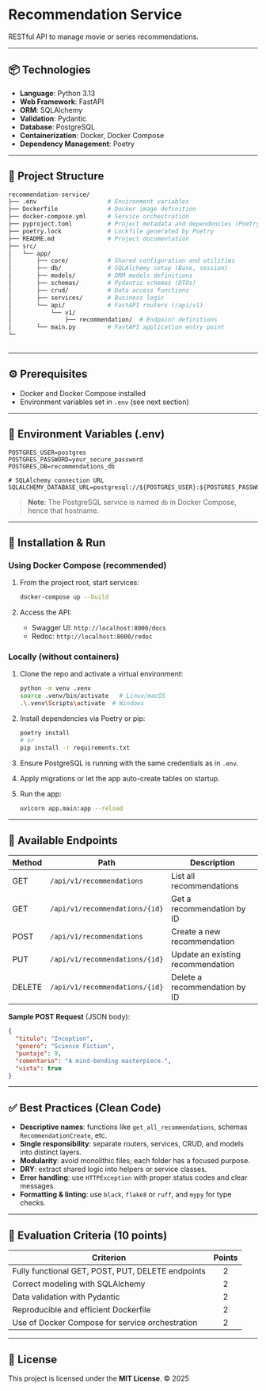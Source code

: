 # Recommendation Service

RESTful API to manage movie or series recommendations.

---

## 📦 Technologies

* **Language**: Python 3.13
* **Web Framework**: FastAPI
* **ORM**: SQLAlchemy
* **Validation**: Pydantic
* **Database**: PostgreSQL
* **Containerization**: Docker, Docker Compose
* **Dependency Management**: Poetry

---

## 📁 Project Structure

```bash
recommendation-service/
├── .env                    # Environment variables
├── Dockerfile              # Docker image definition
├── docker-compose.yml      # Service orchestration
├── pyproject.toml          # Project metadata and dependencies (Poetry)
├── poetry.lock             # Lockfile generated by Poetry
├── README.md               # Project documentation
├── src/
│   └── app/
│       ├── core/           # Shared configuration and utilities
│       ├── db/             # SQLAlchemy setup (Base, session)
│       ├── models/         # ORM models definitions
│       ├── schemas/        # Pydantic schemas (DTOs)
│       ├── crud/           # Data access functions
│       ├── services/       # Business logic
│       └── api/            # FastAPI routers (/api/v1)
│           └── v1/
│               ├── recommendation/  # Endpoint definitions
│       └── main.py         # FastAPI application entry point
└─
   
```

---

## ⚙️ Prerequisites

* Docker and Docker Compose installed
* Environment variables set in `.env` (see next section)

---

## 🔑 Environment Variables (.env)

```dotenv
POSTGRES_USER=postgres
POSTGRES_PASSWORD=your_secure_password
POSTGRES_DB=recommendations_db

# SQLAlchemy connection URL
SQLALCHEMY_DATABASE_URL=postgresql://${POSTGRES_USER}:${POSTGRES_PASSWORD}@db:5432/${POSTGRES_DB}
```

> **Note**: The PostgreSQL service is named `db` in Docker Compose, hence that hostname.

---

## 🚀 Installation & Run

### Using Docker Compose (recommended)

1. From the project root, start services:

   ```bash
   docker-compose up --build
   ```
2. Access the API:

    * Swagger UI: `http://localhost:8000/docs`
    * Redoc: `http://localhost:8000/redoc`

### Locally (without containers)

1. Clone the repo and activate a virtual environment:

   ```bash
   python -m venv .venv
   source .venv/bin/activate   # Linux/macOS
   .\.venv\Scripts\activate  # Windows
   ```
2. Install dependencies via Poetry or pip:

   ```bash
   poetry install
   # or
   pip install -r requirements.txt
   ```
3. Ensure PostgreSQL is running with the same credentials as in `.env`.
4. Apply migrations or let the app auto-create tables on startup.
5. Run the app:

   ```bash
   uvicorn app.main:app --reload
   ```

---

## 📡 Available Endpoints

| Method | Path                           | Description                       |
| ------ | ------------------------------ | --------------------------------- |
| GET    | `/api/v1/recommendations`      | List all recommendations          |
| GET    | `/api/v1/recommendations/{id}` | Get a recommendation by ID        |
| POST   | `/api/v1/recommendations`      | Create a new recommendation       |
| PUT    | `/api/v1/recommendations/{id}` | Update an existing recommendation |
| DELETE | `/api/v1/recommendations/{id}` | Delete a recommendation by ID     |

**Sample POST Request** (JSON body):

```json
{
  "titulo": "Inception",
  "genero": "Science Fiction",
  "puntaje": 9,
  "comentario": "A mind-bending masterpiece.",
  "vista": true
}
```

---

## ✅ Best Practices (Clean Code)

* **Descriptive names**: functions like `get_all_recommendations`, schemas `RecommendationCreate`, etc.
* **Single responsibility**: separate routers, services, CRUD, and models into distinct layers.
* **Modularity**: avoid monolithic files; each folder has a focused purpose.
* **DRY**: extract shared logic into helpers or service classes.
* **Error handling**: use `HTTPException` with proper status codes and clear messages.
* **Formatting & linting**: use `black`, `flake8` or `ruff`, and `mypy` for type checks.

---

## 🎯 Evaluation Criteria (10 points)

| Criterion                                         | Points |
| ------------------------------------------------- | :----: |
| Fully functional GET, POST, PUT, DELETE endpoints |    2   |
| Correct modeling with SQLAlchemy                  |    2   |
| Data validation with Pydantic                     |    2   |
| Reproducible and efficient Dockerfile             |    2   |
| Use of Docker Compose for service orchestration   |    2   |

---

## 📄 License

This project is licensed under the **MIT License**. © 2025

